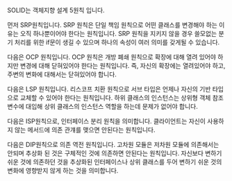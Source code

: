 SOLID는 객체지향 설계 5원칙 입니다.

먼저 SRP원칙입니다.
SRP 원칙은 단일 책임 원칙으로 어떤 클래스를 변경해야 하는 이유는 오직 하나뿐이어야 한다는 원칙입니다.
SRP 원칙을 지키지 않을 경우 쓸모없는 분기 처리를 위한 if문이 생길 수 있으며 하나의 속성이 여러 의미를 갖게될 수 있습니다.

다음은 OCP 원칙입니다.
OCP 원칙은 개방 폐쇄 원칙으로 확장에 대해 열려 있어야 하지만 변경에 대해 닫혀있어야 한다는 원칙입니다.
즉, 자신의 확장에는 열려있어야 하고, 주변의 변화에 대해서는 닫혀있어야 합니다.

다음은 LSP 원칙입니다.
리스코프 치환 원칙으로 서브 타입은 언제나 자신의 기반 타입으로 교체할 수 있어야 한다는 원칙입니다.
하위 클래스의 인스턴스는 상위형 객체 참조 변수에 대입해 상위 클래스의 인스턴스 역할을 하는데 문제가 없어야 합니다.

다음은 ISP원칙으로, 인터페이스 분리 원칙을 의미합니다.
클라이언트는 자신이 사용하지 않는 메서드에 의존 관걔를 맺으면 안된다는 원칙입니다.

다음은 DIP원칙으로 의존 역전 원칙입니다.
고차원 모듈은 저차원 모듈에 의존해서는 안되며 추상화 된 것은 구체적인 것에 의존하면 안된다는 원칙입니다.
자신보다 변하기 쉬운 것에 의존하던 것을 추상화된 인터페이스나 상위 클래스를 두어 변하기 쉬운 것의 변화에 영향받지 않게 하는 것을 의미합니다.